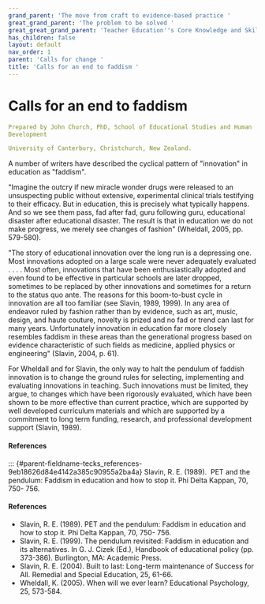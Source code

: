 ```yaml
---
grand_parent: 'The move from craft to evidence-based practice '
great_grand_parent: 'The problem to be solved '
great_great_grand_parent: 'Teacher Education''s Core Knowledge and Skills.'
has_children: false
layout: default
nav_order: 1
parent: 'Calls for change '
title: 'Calls for an end to faddism '
---
```

# Calls for an end to faddism


```yaml
Prepared by John Church, PhD, School of Educational Studies and Human
Development

University of Canterbury, Christchurch, New Zealand.
```


A number of writers have described the cyclical pattern of "innovation"
in education as "faddism".

"Imagine the outcry if new miracle wonder drugs were released to an
unsuspecting public without extensive, experimental clinical trials
testifying to their efficacy. But in education, this is precisely what
typically happens. And so we see them pass, fad after fad, guru
following guru, educational disaster after educational disaster. The
result is that in education we do not make progress, we merely see
changes of fashion" (Wheldall, 2005, pp. 579-580).

"The story of educational innovation over the long run is a depressing
one. Most innovations adopted on a large scale were never adequately
evaluated . . . . Most often, innovations that have been
enthusiastically adopted and even found to be effective in particular
schools are later dropped, sometimes to be replaced by other innovations
and sometimes for a return to the status quo ante. The reasons for this
boom-to-bust cycle in innovation are all too familiar (see Slavin, 1989,
1999). In any area of endeavor ruled by fashion rather than by evidence,
such as art, music, design, and haute couture, novelty is prized and no
fad or trend can last for many years. Unfortunately innovation in
education far more closely resembles faddism in these areas than the
generational progress based on evidence characteristic of such fields as
medicine, applied physics or engineering" (Slavin, 2004, p. 61).

For Wheldall and for Slavin, the only way to halt the pendulum of
faddish innovation is to change the ground rules for selecting,
implementing and evaluating innovations in teaching. Such innovations
must be limited, they argue, to changes which have been rigorously
evaluated, which have been shown to be more effective than current
practice, which are supported by well developed curriculum materials and
which are supported by a commitment to long term funding, research, and
professional development support (Slavin, 1989).


#### References

::: {#parent-fieldname-tecks_references-9eb18626d84e4142a385c90955a2ba4a}
Slavin, R. E. (1989).  PET and the pendulum: Faddism in education and
how to stop it. Phi Delta Kappan, 70, 750- 756.


#### References

-   Slavin, R. E. (1989). PET and the pendulum: Faddism in education and
    how to stop it. Phi Delta Kappan, 70, 750- 756.
-   Slavin, R. E. (1999). The pendulum revisited: Faddism in education
    and its alternatives. In G. J. Cizek (Ed.), Handbook of educational
    policy (pp. 373-386). Burlington, MA: Academic Press.
-   Slavin, R. E. (2004). Built to last: Long-term maintenance of
    Success for All. Remedial and Special Education, 25, 61-66.
-   Wheldall, K. (2005). When will we ever learn? Educational
    Psychology, 25, 573-584.
